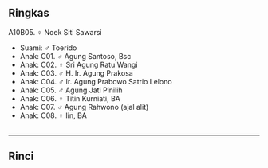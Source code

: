 ## Ringkas

A10B05. ♀ Noek Siti Sawarsi
	<br/>

*	Suami: ♂ Toerido
	<br/>
*	Anak: C01. ♂ Agung Santoso, Bsc
*	Anak: C02. ♀ Sri Agung Ratu Wangi
*	Anak: C03. ♂ H. Ir. Agung Prakosa
*	Anak: C04. ♂ Ir. Agung Prabowo Satrio Lelono
*	Anak: C05. ♂ Agung Jati Pinilih
*	Anak: C06. ♀ Titin Kurniati, BA
*	Anak: C07. ♂ Agung Rahwono (ajal alit)
*	Anak: C08. ♀ Iin, BA
	<br/><br/>
-- -- --

## Rinci
